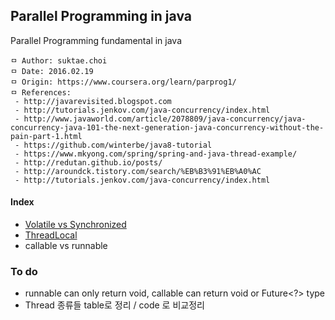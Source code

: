 ## Parallel Programming in java
Parallel Programming fundamental in java

```
ㅁ Author: suktae.choi
ㅁ Date: 2016.02.19
ㅁ Origin: https://www.coursera.org/learn/parprog1/
ㅁ References:
 - http://javarevisited.blogspot.com
 - http://tutorials.jenkov.com/java-concurrency/index.html
 - http://www.javaworld.com/article/2078809/java-concurrency/java-concurrency-java-101-the-next-generation-java-concurrency-without-the-pain-part-1.html
 - https://github.com/winterbe/java8-tutorial
 - https://www.mkyong.com/spring/spring-and-java-thread-example/
 - http://redutan.github.io/posts/
 - http://aroundck.tistory.com/search/%EB%B3%91%EB%A0%AC
 - http://tutorials.jenkov.com/java-concurrency/index.html
```

#### Index
- [Volatile vs Synchronized](https://github.com/agongi/study/tree/master/parallel-programming/volatile-synchronized/)
- [ThreadLocal](https://github.com/agongi/study/tree/master/parallel-programming/threadlocal/)
- callable vs runnable




### To do
- runnable can only return void, callable can return void or Future<?> type
- Thread 종류들 table로 정리 / code 로 비교정리
